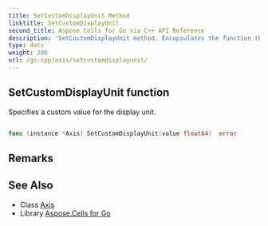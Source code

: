 ```yaml
---
title: SetCustomDisplayUnit Method 
linktitle: SetCustomDisplayUnit
second_title: Aspose.Cells for Go via C++ API Reference
description: 'SetCustomDisplayUnit method. Encapsulates the function that represents setcustomdisplayunit in Go.'
type: docs
weight: 200
url: /go-cpp/axis/setcustomdisplayunit/
---
```


## SetCustomDisplayUnit function

Specifies a custom value for the display unit.

```go

func (instance *Axis) SetCustomDisplayUnit(value float64)  error

```

## Remarks


## See Also

* Class [Axis](../)
* Library [Aspose.Cells for Go](../../)
